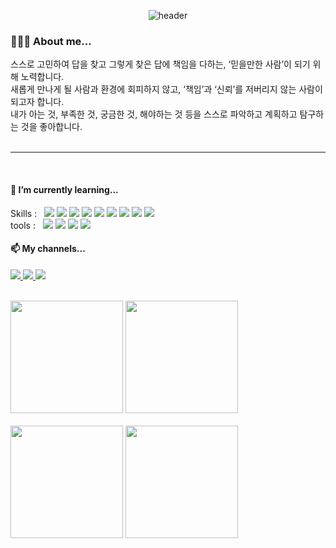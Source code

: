 <div align=center>

  ![header](https://capsule-render.vercel.app/api?type=venom&color=timeAuto&height=300&section=header&text=Hello!&fontSize=75)
  
</div>

<div>
  <h3>🙋🏻‍♀️ About me...</h3>

스스로 고민하여 답을 찾고 그렇게 찾은 답에 책임을 다하는, ‘믿을만한 사람’이 되기 위해 노력합니다. <br/>
새롭게 만나게 될 사람과 환경에 회피하지 않고, ‘책임’과 ‘신뢰’를 저버리지 않는 사람이 되고자 합니다. <br/>
내가 아는 것, 부족한 것, 궁금한 것, 해야하는 것 등을 스스로 파악하고 계획하고 탐구하는 것을 좋아합니다. <br/>
  <br/>
  <hr/>
  <br/>
  <h4>🌱 I’m currently learning...</h4>
  Skills :&nbsp;&nbsp;
  <img src="https://img.shields.io/badge/Java-000000?style=flat-square&logoColor=white" />
  <img src="https://img.shields.io/badge/SpringBoot-6dd33f?style=flat-square&logoColor=white" />
  <img src="https://img.shields.io/badge/JSP/Servlet-d3d3d3?style=flat-square&logoColor=black" />
  <img src="https://img.shields.io/badge/React-61dafb?style=flat-square&logoColor=black" />
  <img src="https://img.shields.io/badge/JavaScript-f7df1e?style=flat-square&logoColor=black" />
  <img src="https://img.shields.io/badge/HTML/CSS-e34f26?style=flat-square&logoColor=white" />
  <img src="https://img.shields.io/badge/Oracle-f80000?style=flat-square&logoColor=white" />
  <img src="https://img.shields.io/badge/MySQL-4479a1?style=flat-square&logoColor=white" />
  <img src="https://img.shields.io/badge/MariaDB-003545?style=flat-square&logoColor=white" />
  <br/>
  tools :&nbsp;&nbsp;
    <img src="https://img.shields.io/badge/Eclipse-2c2255?style=flat-square&logo=eclipseide&logoColor=white" />
    <img src="https://img.shields.io/badge/VSCode-007acc?style=flat-square&logo=visualstudiocode&logoColor=white" />
    <img src="https://img.shields.io/badge/Android Studio-3ddc84?style=flat-square&logo=androidstudio&logoColor=black" />
    <img src="https://img.shields.io/badge/Git-F05032?style=flat-square&logo=Git&logoColor=black" />
  <br/>
  <h4>📫 My channels...</h4>
    <a href="https://github.com/mindyhere?tab=repositories">
      <img src="https://img.shields.io/badge/GitHub-181717?style=flat-square&logo=GitHub&logoColor=white" />
    </a>
    <a href="https://velog.io/@92miindy/posts">
      <img src="https://img.shields.io/badge/Velog-20c997?style=flat-square&logo=Velog&logoColor=white" />
    </a>
    <a href="https://mindyhere.notion.site/f873e1b3db85412c8342fb213c744d2b">
      <img src="https://img.shields.io/badge/Notion-ffffff?style=flat-square&logo=notion&logoColor=black" />
    </a>
  </p>
</div>  
<br/>
<div align=left >
    <img height=180 src="https://github-readme-stats.vercel.app/api?username=mindyhere&show_icons=true" />
    <img height=180 src="https://github-readme-stats.vercel.app/api/top-langs/?username=mindyhere&layout=compact&exclude_repo=python-practice" />
    <br/><br/>
    <img height=180 src="http://mazassumnida.wtf/api/v2/generate_badge?boj=92miindy" />
    <img height=180 src="http://mazandi.herokuapp.com/api?handle=92miindy&theme=warm"/>


</div>


<!--
**mindyhere/mindyhere** is a ✨ _special_ ✨ repository because its `README.md` (this file) appears on your GitHub profile.

Here are some ideas to get you started:

- 🔭 I’m currently working on ...
- 🌱 I’m currently learning ...
- 👯 I’m looking to collaborate on ...
- 🤔 I’m looking for help with ...
- 💬 Ask me about ...
- 📫 How to reach me: ...
- 😄 Pronouns: ...
- ⚡ Fun fact: ...
-->
